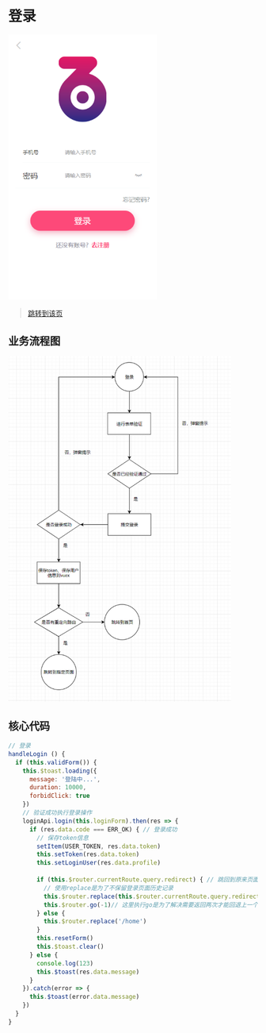 # 登录 

 



<img src="./images/login.png" width="300" />

> [跳转到该页](http://www.happy6year.com/#/appIndex/login)

## 业务流程图

<img src="./images/登录业务流程图.png" width="450" />

## 核心代码

```javascript
// 登录
handleLogin () {
  if (this.validForm()) {
    this.$toast.loading({
      message: '登陆中...',
      duration: 10000,
      forbidClick: true
    })
    // 验证成功执行登录操作
    loginApi.login(this.loginForm).then(res => {
      if (res.data.code === ERR_OK) { // 登录成功
        // 保存token信息
        setItem(USER_TOKEN, res.data.token)
        this.setToken(res.data.token)
        this.setLoginUser(res.data.profile)

        if (this.$router.currentRoute.query.redirect) { // 跳回到原来页面
          // 使用replace是为了不保留登录页面历史记录
          this.$router.replace(this.$router.currentRoute.query.redirect)
          this.$router.go(-1)// 这里执行go是为了解决需要返回两次才能回退上一个页面的问题
        } else {
          this.$router.replace('/home')
        }
        this.resetForm()
        this.$toast.clear()
      } else {
        console.log(123)
        this.$toast(res.data.message)
      }
    }).catch(error => {
      this.$toast(error.data.message)
    })
  }
}
```
